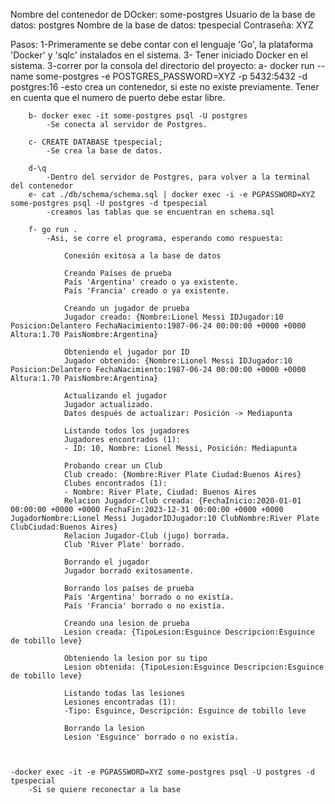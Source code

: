 Nombre del contenedor de DOcker:
    some-postgres
Usuario de la base de datos:
    postgres
Nombre de la base de datos:
    tpespecial
Contraseña:
    XYZ

Pasos:
    1-Primeramente se debe contar con el lenguaje 'Go', la plataforma 'Docker' y 'sqlc' instalados en el sistema.
    3- Tener iniciado Docker en el sistema.
    3-correr por la consola del directorio del proyecto:
        a- docker run --name some-postgres -e POSTGRES_PASSWORD=XYZ -p 5432:5432 -d postgres:16
            -esto crea un contenedor, si este no existe previamente. Tener en cuenta que el numero de puerto debe estar libre.

        b- docker exec -it some-postgres psql -U postgres
            -Se conecta al servidor de Postgres.

        c- CREATE DATABASE tpespecial;
            -Se crea la base de datos.

        d-\q
            -Dentro del servidor de Postgres, para volver a la terminal del contenedor
        e- cat ./db/schema/schema.sql | docker exec -i -e PGPASSWORD=XYZ some-postgres psql -U postgres -d tpespecial
            -creamos las tablas que se encuentran en schema.sql
            
        f- go run .
            -Asi, se corre el programa, esperando como respuesta:
            
                Conexión exitosa a la base de datos

                Creando Países de prueba
                País 'Argentina' creado o ya existente.
                País 'Francia' creado o ya existente.

                Creando un jugador de prueba
                Jugador creado: {Nombre:Lionel Messi IDJugador:10 Posicion:Delantero FechaNacimiento:1987-06-24 00:00:00 +0000 +0000 Altura:1.70 PaisNombre:Argentina}

                Obteniendo el jugador por ID
                Jugador obtenido: {Nombre:Lionel Messi IDJugador:10 Posicion:Delantero FechaNacimiento:1987-06-24 00:00:00 +0000 +0000 Altura:1.70 PaisNombre:Argentina}

                Actualizando el jugador
                Jugador actualizado.
                Datos después de actualizar: Posición -> Mediapunta

                Listando todos los jugadores
                Jugadores encontrados (1):
                - ID: 10, Nombre: Lionel Messi, Posición: Mediapunta

                Probando crear un Club
                Club creado: {Nombre:River Plate Ciudad:Buenos Aires}
                Clubes encontrados (1):
                - Nombre: River Plate, Ciudad: Buenos Aires
                Relacion Jugador-Club creada: {FechaInicio:2020-01-01 00:00:00 +0000 +0000 FechaFin:2023-12-31 00:00:00 +0000 +0000 JugadorNombre:Lionel Messi JugadorIDJugador:10 ClubNombre:River Plate ClubCiudad:Buenos Aires}
                Relacion Jugador-Club (jugo) borrada.
                Club 'River Plate' borrado.

                Borrando el jugador
                Jugador borrado exitosamente.

                Borrando los países de prueba
                País 'Argentina' borrado o no existía.
                País 'Francia' borrado o no existía.

                Creando una lesion de prueba
                Lesion creada: {TipoLesion:Esguince Descripcion:Esguince de tobillo leve}

                Obteniendo la lesion por su tipo
                Lesion obtenida: {TipoLesion:Esguince Descripcion:Esguince de tobillo leve}

                Listando todas las lesiones
                Lesiones encontradas (1):
                -Tipo: Esguince, Descripción: Esguince de tobillo leve

                Borrando la lesion
                Lesion 'Esguince' borrado o no existía.



    -docker exec -it -e PGPASSWORD=XYZ some-postgres psql -U postgres -d tpespecial
        -Si se quiere reconectar a la base